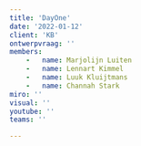 ```yaml
---
title: 'DayOne'
date: '2022-01-12'
client: 'KB'
ontwerpvraag: ''
members:
    -   name: Marjolijn Luiten
    -   name: Lennart Kimmel
    -   name: Luuk Kluijtmans
    -   name: Channah Stark
miro: ''
visual: ''
youtube: ''
teams: ''

---
```



 

